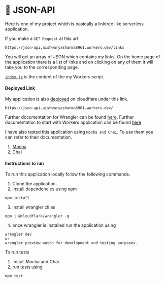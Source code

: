 # 👷 JSON-API

Here is one of my project which is basically a linktree like serverless application.

If you make a `GET Request` at this url
```
https://json-api.aishwaryasharma8961.workers.dev/links
```
You will get an array of JSON which contains my links.
On the home page of the application there is a list of links and on clicking on any of them it will take you to the corresponding page.


[`index.js`](https://github.com/SharmaAishwarya/MyWorkersProject/blob/master/index.js) is the content of the my Workers script.

#### Deployed Link

My application is also [deployed](https://json-api.aishwaryasharma8961.workers.dev/) on cloudflare under this link.

```
https://json-api.aishwaryasharma8961.workers.dev/
```

Further documentation for Wrangler can be found [here](https://developers.cloudflare.com/workers/tooling/wrangler).
Further documentation to start with Workers application can be found [here](https://developers.cloudflare.com/workers/learning/getting-started)

I have also tested this application using `Mocha and Chai`. To use them you can refer to their documentation. 
1. [Mocha](https://mochajs.org/)
2. [Chai](https://www.chaijs.com/)

#### Instructions to run
To run this application locally follow the following commands.
1. Clone the application.
2. install dependencies using npm
```
npm install
```
3. install wrangler cli as
```
npm i @cloudflare/wrangler -g
```
4. once wrangler is installed run the application using
```
wrangler dev
or
wrangler preview watch for development and testing purposes.
```

To run tests
1. Install Mocha and Chai
2. run tests using
```
npm test
```

